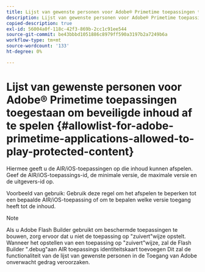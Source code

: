 ```yaml
---
title: Lijst van gewenste personen voor Adobe® Primetime toepassingen toegestaan om beveiligde inhoud af te spelen
description: Lijst van gewenste personen voor Adobe® Primetime toepassingen toegestaan om beveiligde inhoud af te spelen
copied-description: true
exl-id: 56004a0f-118c-42f3-869b-2cc1c91ee544
source-git-commit: be43bbbd1051886c8979ff590a3197b2a7249b6a
workflow-type: tm+mt
source-wordcount: '133'
ht-degree: 0%

---
```


# Lijst van gewenste personen voor Adobe® Primetime toepassingen toegestaan om beveiligde inhoud af te spelen {#allowlist-for-adobe-primetime-applications-allowed-to-play-protected-content}

Hiermee geeft u de AIR/iOS-toepassingen op die inhoud kunnen afspelen. Geef de AIR/iOS-toepassings-id, de minimale versie, de maximale versie en de uitgevers-id op.

Voorbeeld van gebruik: Gebruik deze regel om het afspelen te beperken tot een bepaalde AIR/iOS-toepassing of om te bepalen welke versie toegang heeft tot de inhoud.

>[!NOTE]
>
>Als u Adobe Flash Builder gebruikt om beschermde toepassingen te bouwen, zorg ervoor dat u niet de toepassing op &quot;zuivert&quot;wijze opstelt. Wanneer het opstellen van een toepassing op &quot;zuivert&quot;wijze, zal de Flash Builder &quot;.debug&quot;aan AIR toepassings identiteitskaart toevoegen Dit zal de functionaliteit van de lijst van gewenste personen in de Toegang van Adobe onverwacht gedrag veroorzaken.

